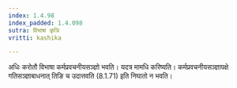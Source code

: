 ```yaml
---
index: 1.4.98
index_padded: 1.4.098
sutra: विभाषा कृञि
vritti: kashika

---
```

अधिः करोतौ विभाषा कर्मप्रवचनीयसञ्ज्ञो भवति। यदत्र मामधि करिष्यति। कर्मप्रवचनीयसञ्ज्ञापक्षे गतिसञ्ज्ञाबाधनात् तिङि च उदात्तवति (8.1.71) इति निघातो न भवति।